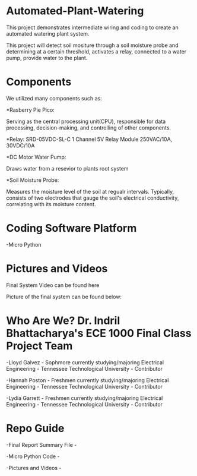# Automated-Plant-Watering
This project demonstrates intermediate wiring and coding to create an automated watering plant system.

This project will detect soil mositure through a soil moisture probe and determining at a certain threshold, activates a relay, connected to a water pump, provide water to the plant. 

# Components
We utilized many components such as:
 
  *Rasberry Pie Pico:
  
  Serving as the central processing unit(CPU), responsible for data processing, decision-making, and controlling of other components.
 
  *Relay:  SRD-05VDC-SL-C 1 Channel 5V Relay Module 250VAC/10A, 30VDC/10A
  
  *DC Motor Water Pump:
  
  Draws water from a resevior to plants root system

  *Soil Moisture Probe:
  
  Measures the moisture level of the soil at regualr intervals. Typically, consists of two electrodes that gauge the soil's electrical conductivity, correlating with its moisture content.


# Coding Software Platform

-Micro Python


# Pictures and Videos
Final System Video can be found here

Picture of the final system can be found below:

# Who Are We? Dr. Indril Bhattacharya's ECE 1000 Final Class Project Team
-Lloyd Galvez - Sophmore currently studying/majoring Electrical Engineering - Tennessee Technological  University - Contributor

-Hannah Poston - Freshmen currently studying/majoring Electrical Engineering - Tennessee Technological University - Contributor

-Lydia Garrett - Freshmen currently studying/majoring Electrical Engineering - Tennessee Technological
University - Contributor 

# Repo Guide 
-Final Report Summary File - 

-Micro Python Code - 

-Pictures and Videos - 
